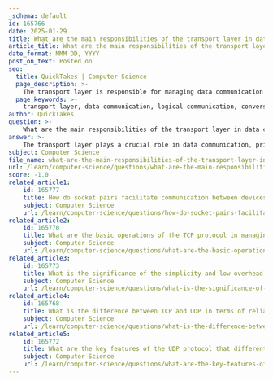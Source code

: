 ```yaml
---
_schema: default
id: 165766
date: 2025-01-29
title: What are the main responsibilities of the transport layer in data communication?
article_title: What are the main responsibilities of the transport layer in data communication?
date_format: MMM DD, YYYY
post_on_text: Posted on
seo:
  title: QuickTakes | Computer Science
  page_description: >-
    The transport layer is responsible for managing data communication between applications on different hosts, including segmentation, reassembly, flow control, reliability, and congestion avoidance.
  page_keywords: >-
    transport layer, data communication, logical communication, conversation tracking, segmentation, reassembly, header information, multiplexing, flow control, reliability, congestion avoidance, maximum segment size, selective acknowledgment
author: QuickTakes
question: >-
    What are the main responsibilities of the transport layer in data communication?
answer: >-
    The transport layer plays a crucial role in data communication, primarily responsible for managing the transportation of data between applications on different hosts. Here are the main responsibilities of the transport layer:\n\n1. **Facilitating Logical Communication**: The transport layer enables applications on different hosts to communicate as if they were on the same device, providing a logical communication channel.\n\n2. **Conversation Tracking**: It tracks individual communication sessions, allowing multiple conversations to occur simultaneously without interference.\n\n3. **Segmentation and Reassembly**: The transport layer segments large data messages into smaller packets for efficient transmission. Upon reaching the destination, it reassembles these segments back into the original message.\n\n4. **Header Information**: It adds header information to data packets, which includes control information necessary for the proper delivery and management of the data.\n\n5. **Multiplexing**: The transport layer manages multiple data streams from different applications over a single transmission channel, ensuring that data from various sources can be sent and received without confusion.\n\n6. **Flow Control**: It implements flow control mechanisms to prevent overwhelming the receiving device with too much data at once, ensuring smooth data transmission.\n\n7. **Reliability**: Through protocols like TCP, the transport layer provides reliability features such as acknowledgment mechanisms, which confirm the successful receipt of data packets.\n\n8. **Congestion Avoidance**: The transport layer employs techniques to avoid network congestion, ensuring efficient use of network resources.\n\n9. **Maximum Segment Size (MSS)**: It defines the maximum size of segments that can be sent, which helps in optimizing the transmission process.\n\n10. **Selective Acknowledgment (SACK)**: This feature allows the receiver to inform the sender about all segments that have been received successfully, enabling more efficient retransmission of lost packets.\n\nIn summary, the transport layer is essential for ensuring effective communication between applications, managing data segmentation, reassembly, and providing reliability and flow control in data transmission.
subject: Computer Science
file_name: what-are-the-main-responsibilities-of-the-transport-layer-in-data-communication.md
url: /learn/computer-science/questions/what-are-the-main-responsibilities-of-the-transport-layer-in-data-communication
score: -1.0
related_article1:
    id: 165777
    title: How do socket pairs facilitate communication between devices?
    subject: Computer Science
    url: /learn/computer-science/questions/how-do-socket-pairs-facilitate-communication-between-devices
related_article2:
    id: 165770
    title: What are the basic operations of the TCP protocol in managing data transmission?
    subject: Computer Science
    url: /learn/computer-science/questions/what-are-the-basic-operations-of-the-tcp-protocol-in-managing-data-transmission
related_article3:
    id: 165773
    title: What is the significance of the simplicity and low overhead of the UDP header?
    subject: Computer Science
    url: /learn/computer-science/questions/what-is-the-significance-of-the-simplicity-and-low-overhead-of-the-udp-header
related_article4:
    id: 165768
    title: What is the difference between TCP and UDP in terms of reliability?
    subject: Computer Science
    url: /learn/computer-science/questions/what-is-the-difference-between-tcp-and-udp-in-terms-of-reliability
related_article5:
    id: 165772
    title: What are the key features of the UDP protocol that differentiate it from TCP?
    subject: Computer Science
    url: /learn/computer-science/questions/what-are-the-key-features-of-the-udp-protocol-that-differentiate-it-from-tcp
---
```


&nbsp;
